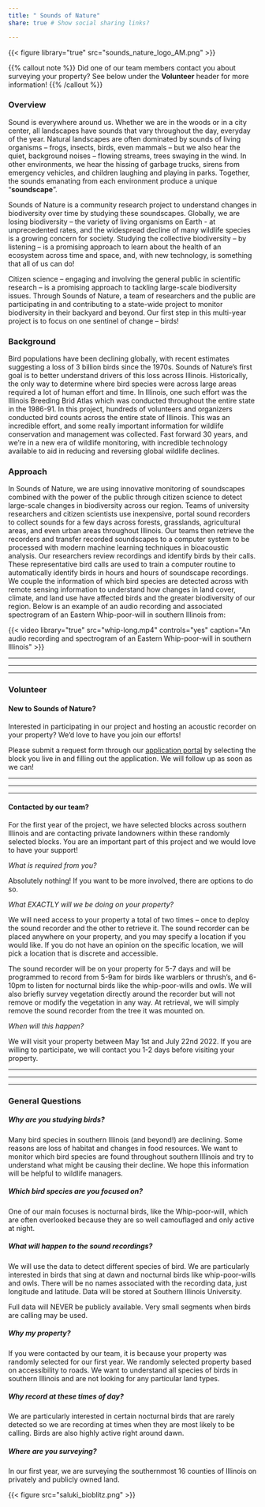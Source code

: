 ```yaml
---
title: " Sounds of Nature"
share: true # Show social sharing links?

---
```

{{< figure library="true" src="sounds_nature_logo_AM.png" >}}

{{% callout note %}}
Did one of our team members contact you about surveying your property? See below under the **Volunteer** header for more information!
{{% /callout %}}

### Overview    

Sound is everywhere around us. Whether we are in the woods or in a city center, all landscapes have sounds that vary throughout the day, everyday of the year. Natural landscapes are often dominated by sounds of living organisms – frogs, insects, birds, even mammals – but we also hear the quiet, background noises – flowing streams, trees swaying in the wind. In other environments, we hear the hissing of garbage trucks, sirens from emergency vehicles, and children laughing and playing in parks. Together, the sounds emanating from each environment produce a unique “**soundscape**”.    

Sounds of Nature is a community research project to understand changes in biodiversity over time by studying these soundscapes. Globally, we are losing biodiversity – the variety of living organisms on Earth - at unprecedented rates, and the widespread decline of many wildlife species is a growing concern for society. Studying the collective biodiversity – by listening – is a promising approach to learn about the health of an ecosystem across time and space, and, with new technology, is something that all of us can do!    

Citizen science – engaging and involving the general public in scientific research – is a promising approach to tackling large-scale biodiversity issues. Through Sounds of Nature, a team of researchers and the public are participating in and contributing to a state-wide project to monitor biodiversity in their backyard and beyond. Our first step in this multi-year project is to focus on one sentinel of change – birds!  


### Background    

Bird populations have been declining globally, with recent estimates suggesting a loss of 3 billion birds since the 1970s. Sounds of Nature’s first goal is to better understand drivers of this loss across Illinois. Historically, the only way to determine where bird species were across large areas required a lot of human effort and time. In Illinois, one such effort was the Illinois Breeding Brid Atlas which was conducted throughout the entire state in the 1986-91. In this project, hundreds of volunteers and organizers conducted bird counts across the entire state of Illinois. This was an incredible effort, and some really important information for wildlife conservation and management was collected. Fast forward 30 years, and we’re in a new era of wildlife monitoring, with incredible technology available to aid in reducing and reversing global wildlife declines.    

### Approach    

In Sounds of Nature, we are using innovative monitoring of soundscapes combined with the power of the public through citizen science to detect large-scale changes in biodiversity across our region. Teams of university researchers and citizen scientists use inexpensive, portal sound recorders to collect sounds for a few days across forests, grasslands, agricultural areas, and even urban areas throughout Illinois. Our teams then retrieve the recorders and transfer recorded soundscapes to a computer system to be processed with modern machine learning techniques in bioacoustic analysis. Our researchers review recordings and identify birds by their calls. These representative bird calls are used to train a computer routine to automatically identify birds in hours and hours of soundscape recordings. We couple the information of which bird species are detected across with remote sensing information to understand how changes in land cover, climate, and land use have affected birds and the greater biodiversity of our region. Below is an example of an audio recording and associated spectrogram of an Eastern Whip-poor-will in southern Illinois from: 

{{< video library="true" src="whip-long.mp4" controls="yes" caption="An audio recording and spectrogram of an Eastern Whip-poor-will in southern Illinois" >}}    


___    
___    
___    


### Volunteer    

#### New to Sounds of Nature?  

Interested in participating in our project and hosting an acoustic recorder on your property? We’d love to have you join our efforts!    

Please submit a request form through our [application portal](https://siucarbondale.maps.arcgis.com/apps/webappviewer/index.html?id=7b281cf01f864a9bba54d4881196c423) by selecting the block you live in and filling out the application. We will follow up as soon as we can!    

___    
___    
___    


#### Contacted by our team?    

For the first year of the project, we have selected blocks across southern Illinois and are contacting private landowners within these randomly selected blocks. You are an important part of this project and we would love to have your support!    

*What is required from you?*      

Absolutely nothing! If you want to be more involved, there are options to do so. 

*What EXACTLY will we be doing on your property?*     

We will need access to your property a total of two times – once to deploy the sound recorder and the other to retrieve it. The sound recorder can be placed anywhere on your property, and you may specify a location if you would like. If you do not have an opinion on the specific location, we will pick a location that is discrete and accessible.

The sound recorder will be on your property for 5-7 days and will be programmed to record from 5-9am for birds like warblers or thrush’s, and 6-10pm to listen for nocturnal birds like the whip-poor-wills and owls. We will also briefly survey vegetation directly around the recorder but will not remove or modify the vegetation in any way. At retrieval, we will simply remove the sound recorder from the tree it was mounted on.

*When will this happen?*     

We will visit your property between May 1st and July 22nd 2022. If you are willing to participate, we will contact you 1-2 days before visiting your property.  

___    
___    
___    


### General Questions    

##### Why are you studying birds?      

Many bird species in southern Illinois (and beyond!) are declining. Some reasons are loss of habitat and changes in food resources. We want to monitor which bird species are found throughout southern Illinois and try to understand what might be causing their decline. We hope this information will be helpful to wildlife managers. 

##### Which bird species are you focused on?     

One of our main focuses is nocturnal birds, like the Whip-poor-will, which are often overlooked because they are so well camouflaged and only active at night.  

##### What will happen to the sound recordings?     

We will use the data to detect different species of bird. We are particularly interested in birds that sing at dawn and nocturnal birds like whip-poor-wills and owls. There will be no names associated with the recording data, just longitude and latitude. Data will be stored at Southern Illinois University. 

Full data will NEVER be publicly available. Very small segments when birds are calling may be used. 

##### Why my property?     

If you were contacted by our team, it is because your property was randomly selected for our first year. We randomly selected property based on accessibility to roads. We want to understand all species of birds in southern Illinois and are not looking for any particular land types.  

##### Why record at these times of day?      

We are particularly interested in certain nocturnal birds that are rarely detected so we are recording at times when they are most likely to be calling. Birds are also highly active right around dawn.   

##### Where are you surveying?      

In our first year, we are surveying the southernmost 16 counties of Illinois on privately and publicly owned land.   








    
{{< figure src="saluki_bioblitz.png" >}}
    

